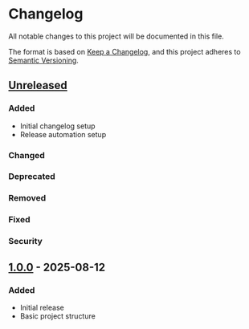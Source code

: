 # Changelog

All notable changes to this project will be documented in this file.

The format is based on [Keep a Changelog](https://keepachangelog.com/en/1.0.0/),
and this project adheres to [Semantic Versioning](https://semver.org/spec/v2.0.0.html).

## [Unreleased]

### Added
- Initial changelog setup
- Release automation setup

### Changed

### Deprecated

### Removed

### Fixed

### Security

## [1.0.0] - 2025-08-12

### Added
- Initial release
- Basic project structure

[unreleased]: https://github.com/cqrtechciara/shiny-guacamole/compare/v1.0.0...HEAD
[1.0.0]: https://github.com/cqrtechciara/shiny-guacamole/releases/tag/v1.0.0
